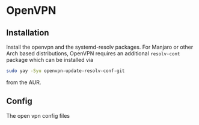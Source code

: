 # OpenVPN

## Installation

Install the openvpn and the systemd-resolv packages.
For Manjaro or other Arch based distributions, OpenVPN requires an additional
`resolv-cont` package which can be installed via

```sh
sudo yay -Syu openvpn-update-resolv-conf-git
```

from the AUR.

## Config

The open vpn config files 
